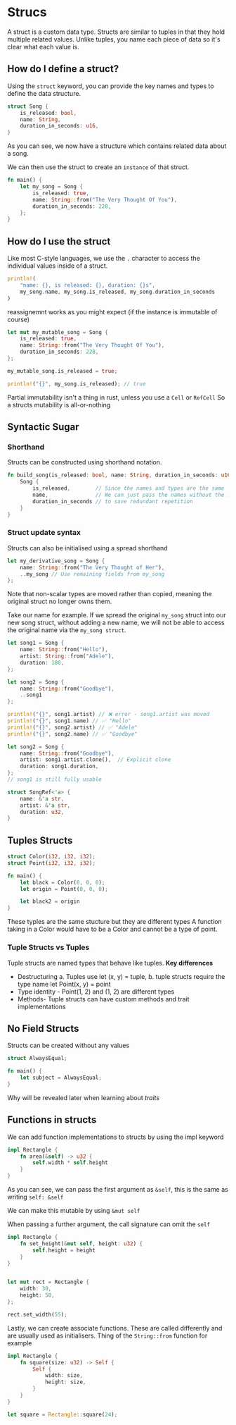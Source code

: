# Strucs

A struct is a custom data type. Structs are similar to tuples in that they hold
multiple related values. Unlike tuples, you name each piece of data so it's clear
what each value is.

## How do I define a struct?

Using the `struct` keyword, you can provide the key names and types to define the
data structure.

```rust
struct Song {
    is_released: bool,
    name: String,
    duration_in_seconds: u16,
}
```

As you can see, we now have a structure which contains related data about a song.

We can then use the struct to create an `instance` of that struct.

```rust
fn main() {
    let my_song = Song {
        is_released: true,
        name: String::from("The Very Thought Of You"),
        duration_in_seconds: 228,
    };
}
```

## How do I use the struct

Like most C-style languages, we use the `.` character to access the individual
values inside of a struct.

```rust
println!(
    "name: {}, is released: {}, duration: {}s",
    my_song.name, my_song.is_released, my_song.duration_in_seconds
)
```

reassignemnt works as you might expect (if the instance is immutable of course)

```rust
let mut my_mutable_song = Song {
    is_released: true,
    name: String::from("The Very Thought Of You"),
    duration_in_seconds: 228,
};

my_mutable_song.is_released = true;

println!("{}", my_song.is_released); // true
```

Partial immutability isn't a thing in rust, unless you use a `Cell` or `RefCell`
So a structs mutability is all-or-nothing

## Syntactic Sugar

### Shorthand

Structs can be constructed using shorthand notation.

```rust
fn build_song(is_released: bool, name: String, duration_in_seconds: u16) -> Song {
    Song {
        is_released,        // Since the names and types are the same
        name,               // We can just pass the names without the :
        duration_in_seconds // to save redundant repetition
    }
}
```

### Struct update syntax

Structs can also be initialised using a spread shorthand

```rust
let my_derivative_song = Song {
    name: String::from("The Very Thought of Her"),
    ..my_song // Use remaining fields from my_song
};
```

Note that non-scalar types are moved rather than copied, meaning the original struct
no longer owns them.

Take our name for example. If we spread the original `my_song` struct into our new
song struct, without adding a new name, we will not be able to access the original
name via the `my_song struct`.

```rust
let song1 = Song {
    name: String::from("Hello"),
    artist: String::from("Adele"),
    duration: 180,
};

let song2 = Song {
    name: String::from("Goodbye"),
    ..song1
};

println!("{}", song1.artist) // ❌ error - song1.artist was moved
println!("{}", song1.name) // ✅ "Hello"
println!("{}", song2.artist) // ✅ "Adele"
println!("{}", song2.name) // ✅ "Goodbye"
```

```rust
let song2 = Song {
    name: String::from("Goodbye"),
    artist: song1.artist.clone(),  // Explicit clone
    duration: song1.duration,
};
// song1 is still fully usable
```

```rust
struct SongRef<'a> {
    name: &'a str,
    artist: &'a str,
    duration: u32,
}
```

## Tuples Structs

```rust
struct Color(i32, i32, i32);
struct Point(i32, i32, i32);

fn main() {
    let black = Color(0, 0, 0);
    let origin = Point(0, 0, 0);

    let black2 = origin
}
```

These typles are the same stucture but they are different types
A function taking in a Color would have to be a Color and cannot be a type of
point.

### Tuple Structs vs Tuples

Tuple structs are named types that behave like tuples.
**Key differences**

- Destructuring
    a. Tuples use let (x, y) = tuple,
    b. tuple structs require the type name let Point(x, y) = point
- Type identity - Point(1, 2) and (1, 2) are different types
- Methods- Tuple structs can have custom methods and trait implementations

## No Field Structs

Structs can be created without any values

```rust
struct AlwaysEqual;

fn main() {
    let subject = AlwaysEqual;
}
```

Why will be revealed later when learning about *traits*

## Functions in structs

We can add function implementations to structs by using the impl keyword

```rust
impl Rectangle {
    fn area(&self) -> u32 {
        self.width * self.height
    }
}
```

As you can see, we can pass the first argument as `&self`, this is the same as writing `self: &self`

We can make this mutable by using `&mut self`

When passing a further argument, the call signature can omit the `self`

```rust
impl Rectangle {
    fn set_height(&mut self, height: u32) {
        self.height = height
    }
}


let mut rect = Rectangle {
    width: 30,
    height: 50,
};

rect.set_width(55);
```

Lastly, we can create associate functions. These are called differently and are usually
used as initialisers. Thing of the `String::from` function for example

```rust
impl Rectangle {
    fn square(size: u32) -> Self {
        Self {
            width: size,
            height: size,
        }
    }
}

let square = Rectangle::square(24);
```
